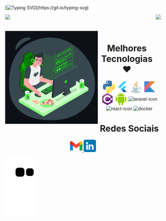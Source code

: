 [![Typing SVG](https://readme-typing-svg.herokuapp.com/?color=00FF00&size=35&center=true&vCenter=true&width=1000&lines=Hello,+Welcome!+;I'm+Abner+Ugeda,+Full-Stack+Developer;Linux+>+ALL.)](https://git.io/typing-svg)
<div>
  
  <img  height="180em" src="https://github-readme-stats.vercel.app/api?username=Abnerugeda&count_private=true&show_icons=true&theme=chartreuse-dark"/>
  
  <img  align="right" height="180em" src="https://github-readme-stats.vercel.app/api/top-langs/?username=Abnerugeda&theme=chartreuse-dark&layout=compact"/>
  
</div>
<br>

<div  align="center"> 
  <div style="display: inline_block"><br>
    <img align="left" height="300" alt="coding-time" src="programming.gif">
    <h1 align="center">Melhores Tecnologias ❤</h1>
    <img align="center" height="40" width="40" alt="python-icon"  src="python.png">
    <img align="center" height="40" width="40" alt="flutter-icon"  src="flutter.svg">
    <img align="center" height="40" width="40" alt="java-icon"  src="java.png">
    <img align="center" height="40" width="40" alt="kotlin-icon"  src="kotlin.svg">
    <img align="center" height="40" width="40" alt="csharp-icon"  src="csharp.svg">
    <img align="center" height="40" width="40" alt="android-icon"  src="android.svg">
    <img align="center" height="40" width="40" alt="laravel-icon"  src="https://logospng.org/download/laravel/logo-laravel-icon-1024.png">
    <img align="center" height="40" width="40" alt="react-icon"  src="https://cdn.freebiesupply.com/logos/large/2x/react-1-logo-png-transparent.png">
    <img align="center" src="https://cdn.jsdelivr.net/gh/devicons/devicon/icons/docker/docker-plain.svg" alt="docker" width="40" height="40"/>
 
   </div>
  <h1 align="center">Redes Sociais</h1>
    <a href = "mailto: devabnerugeda@gmail.com">
      <img width="40" src="gmail.png">
    </a>
    <a href = "https://www.linkedin.com/in/abner-ugeda/">
      <img width="40" src="linkedin.png">
    </a>
</div>
  
![Snake animation](https://github.com/Abnerugeda/Abnerugeda/blob/output/github-contribution-grid-snake.svg)
